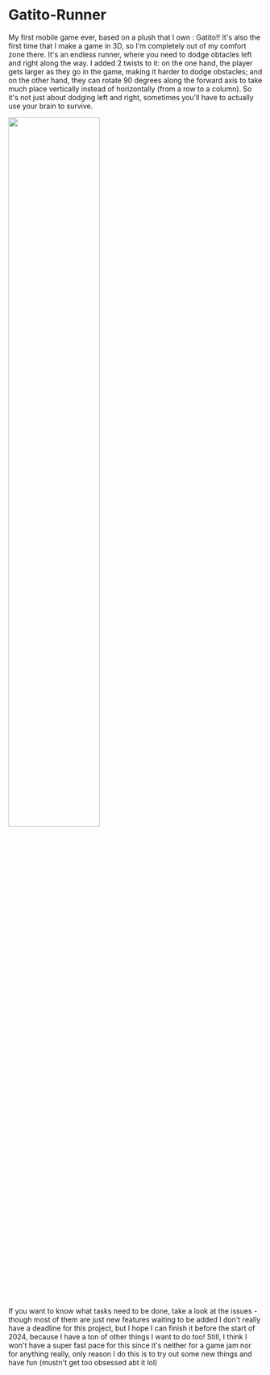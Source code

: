 # Gatito-Runner
My first mobile game ever, based on a plush that I own : Gatito!! It's also the first time that I make a game in 3D, so I'm completely out of my comfort zone there.
It's an endless runner, where you need to dodge obtacles left and right along the way. I added 2 twists to it: on the one hand, the player gets larger as they go in the game, making it harder to dodge obstacles;
and on the other hand, they can rotate 90 degrees along the forward axis to take much place vertically instead of horizontally (from a row to a column).
So it's not just about dodging left and right, sometimes you'll have to actually use your brain to survive.

<img src="https://github.com/2hufoCs/Gatito-Runner/assets/136696608/da52984e-bffa-4a7b-bb46-685e786dca19" width = "60%">

If you want to know what tasks need to be done, take a look at the issues - though most of them are just new features waiting to be added
I don't really have a deadline for this project, but I hope I can finish it before the start of 2024, because I have a ton of other things I want to do too!
Still, I think I won't have a super fast pace for this since it's neither for a game jam nor for anything really, only reason I do this is to try out some new things and have fun (mustn't get too obsessed abt it lol)
